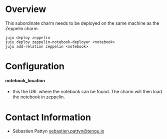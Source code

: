 # Overview

This subordinate charm needs to be deployed on the same machine as the Zeppelin charm.
```
juju deploy zeppelin
juju deploy zeppelin-notebook-deployer <notebook>
juju add-relation zeppelin <notebook>
```

# Configuration

#### notebook_location
- this the URL where the notebook can be found. The charm will then load the notebook in zeppelin.

# Contact Information
- Sébastien Pattyn <sebastien.pattyn@tengu.io>
